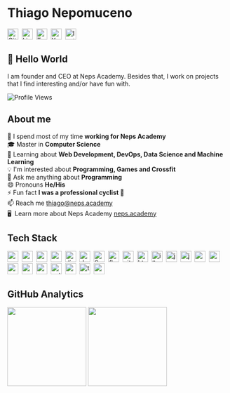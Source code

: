 # Thiago Nepomuceno
<a href="https://www.github.com/ThiNepo" target="_blank"><img src="https://img.shields.io/badge/ThiNepo-100000?style=flat&logo=github&logoColor=white" alt="GitHub Badge" height="25"></a>&nbsp;
<a href="https://www.linkedin.com/in/thiago-nepomuceno-b8b239a5" target="_blank"><img src="https://img.shields.io/badge/thiago-nepomuceno-b8b239a5?style=flat&logo=linkedin&logoColor=white" alt="LinkedIn Badge" height="25"></a>&nbsp;
<a href="https://www.twitch.tv/nepsacademy" target="_blank"><img src="https://img.shields.io/badge/nepsacademy-9146FF?style=flat&logo=twitch&logoColor=white" alt="Twitch Badge" height="25"></a>&nbsp;
<a href="https://www.youtube.com/c/NepsAcademy" target="_blank"><img src="https://img.shields.io/badge/NepsAcademy-FF0000?style=flat&logo=youtube&logoColor=white" alt="YouTube Badge" height="25"></a>&nbsp;
<a href="https://www.instagram.com/nepsacademybr" target="_blank"><img src="https://img.shields.io/badge/nepsacademybr-E4405F?style=flat&logo=instagram&logoColor=white" alt="Instagram Badge" height="25"></a>&nbsp;

## 👋 Hello World
I am founder and CEO at Neps Academy. Besides that, I work on projects that I find interesting and/or have fun with.

![Profile Views](https://komarev.com/ghpvc/?username=ThiNepo&theme=default&color=blue&style=flat&label=Profile+Views)

## About me
🔭&nbsp;I spend most of my time **working for Neps Academy**
<br/>🎓&nbsp;Master in **Computer Science**
<br/>🌱&nbsp;Learning about **Web Development, DevOps, Data Science and Machine Learning**
<br/>💡&nbsp;I'm interested about **Programming, Games and Crossfit**
<br/>💬&nbsp;Ask me anything about **Programming**
<br/>😄&nbsp;Pronouns **He/His**
<br/>⚡&nbsp;Fun fact **I was a professional cyclist 🤷**
<br/>📫&nbsp;Reach me [thiago@neps.academy](mailto:thiago@neps.academy)
<br/>🖥&nbsp; Learn more about Neps Academy [neps.academy](mailto:neps.academy)

## Tech Stack
<img src="https://img.shields.io/badge/Android-05122A?style=flat&logo=android" alt="android Badge" height="25">&nbsp;
<img src="https://img.shields.io/badge/Arduino-05122A?style=flat&logo=arduino" alt="arduino Badge" height="25">&nbsp;
<img src="https://img.shields.io/badge/C-05122A?style=flat&logo=c" alt="c Badge" height="25">&nbsp;
<img src="https://img.shields.io/badge/C++-05122A?style=flat&logo=c%2B%2B&" alt="c++ Badge" height="25">&nbsp;
<img src="https://img.shields.io/badge/Django-05122A?style=flat&logo=django" alt="django Badge" height="25">&nbsp;
<img src="https://img.shields.io/badge/Docker-05122A?style=flat&logo=docker" alt="docker Badge" height="25">&nbsp;
<img src="https://img.shields.io/badge/Flask-05122A?style=flat&logo=flask" alt="flask Badge" height="25">&nbsp;
<img src="https://img.shields.io/badge/Flutter-05122A?style=flat&logo=flutter" alt="flutter Badge" height="25">&nbsp;
<img src="https://img.shields.io/badge/Git-05122A?style=flat&logo=git" alt="git Badge" height="25">&nbsp;
<img src="https://img.shields.io/badge/Html5-05122A?style=flat&logo=html5" alt="html5 Badge" height="25">&nbsp;
<img src="https://img.shields.io/badge/Illustrator-05122A?style=flat&logo=adobeillustrator" alt="illustrator Badge" height="25">&nbsp;
<img src="https://img.shields.io/badge/Java-05122A?style=flat&logo=java" alt="java Badge" height="25">&nbsp;
<img src="https://img.shields.io/badge/Javascript-05122A?style=flat&logo=javascript" alt="javascript Badge" height="25">&nbsp;
<img src="https://img.shields.io/badge/Mysql-05122A?style=flat&logo=mysql" alt="mysql Badge" height="25">&nbsp;
<img src="https://img.shields.io/badge/Nodejs-05122A?style=flat&logo=node.js" alt="nodejs Badge" height="25">&nbsp;
<img src="https://img.shields.io/badge/Numpy-05122A?style=flat&logo=numpy" alt="numpy Badge" height="25">&nbsp;
<img src="https://img.shields.io/badge/Opengl-05122A?style=flat&logo=opengl" alt="opengl Badge" height="25">&nbsp;
<img src="https://img.shields.io/badge/Postgresql-05122A?style=flat&logo=postgresql" alt="postgresql Badge" height="25">&nbsp;
<img src="https://img.shields.io/badge/Python-05122A?style=flat&logo=python" alt="python Badge" height="25">&nbsp;
<img src="https://img.shields.io/badge/React-05122A?style=flat&logo=react" alt="react Badge" height="25">&nbsp;
<img src="https://img.shields.io/badge/Typescript-05122A?style=flat&logo=typescript" alt="typescript Badge" height="25">&nbsp;
<img src="https://img.shields.io/badge/Vuejs-05122A?style=flat&logo=vuedotjs" alt="vuejs Badge" height="25">&nbsp;

## GitHub Analytics
<div>
<img height="180em" src="https://github-readme-stats.vercel.app/api?username=ThiNepo&theme=default&show_icons=true&count_private=true">
<img height="180em" src="https://github-readme-stats.vercel.app/api/top-langs/?username=ThiNepo&theme=default&layout=compact&langs_count=5">
</div>